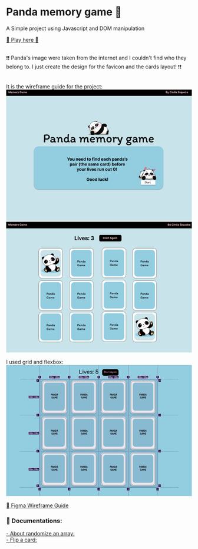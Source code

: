 # Panda memory game 🐼

A Simple project using Javascript and DOM manipulation</br>

[ 🐼 Play here 🐼 ](https://panda-memory-game.netlify.app/)</br></br>

❗❗ Panda's image were taken from the internet and I couldn't find who they belong to. I just create the design for the favicon and the cards layout! ❗❗ </br></br>

It is the wireframe guide for the project:
![Alt text](images/starting-page.png?raw=true "Welcome to the game page")
![Alt text](images/page2.png?raw=true "Game page")

I used grid and flexbox:
![Alt text](images/grid.png?raw=true "How grid works")

[🐼 Figma Wireframe Guide](https://www.figma.com/file/8SV7C1J2lfjkU2f63Xad1g/Mamory-Game?node-id=0%3A1)</br>

### 📑 Documentations:

[ - About randomize an array:](https://flaviocopes.com/how-to-shuffle-array-javascript/)</br>
[- Flip a card:](https://www.w3schools.com/howto/howto_css_flip_card.asp)
